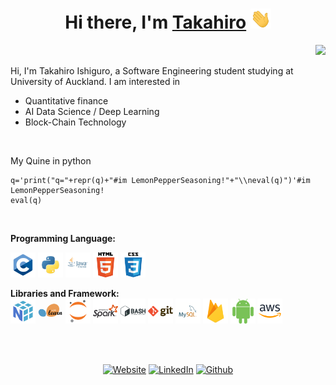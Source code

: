<h1 align="center">Hi there, I'm <a href="https://www.linkedin.com/in/takahiro-ishiguro-05573919b/" target="_blank">Takahiro</a> <img
src="https://github.com/LemonPepperSeasoning/LemonPepperSeasoning/raw/main/images/Hi.gif" height="32" /></h1>

<p align="right">
    <img src="https://visitor-badge-reloaded.herokuapp.com/badge?page_id=LemonPepperSeasoning&color=00df00"/>
</p>

Hi, I'm Takahiro Ishiguro, a Software Engineering student studying at University of Auckland. 
I am interested in 
- Quantitative finance
- AI Data Science / Deep Learning
- Block-Chain Technology

<br />

My Quine in python
```
q='print("q="+repr(q)+"#im LemonPepperSeasoning!"+"\\neval(q)")'#im LemonPepperSeasoning!
eval(q)
```

<br/>

**Programming Language:**  

<code><img height="40" alt="C" src="https://raw.githubusercontent.com/github/explore/80688e429a7d4ef2fca1e82350fe8e3517d3494d/topics/c/c.png"></code>
<code><img height="40" alt="Python" src="https://raw.githubusercontent.com/github/explore/80688e429a7d4ef2fca1e82350fe8e3517d3494d/topics/python/python.png"></code>
<code><img height="40" alt="Java" src="https://raw.githubusercontent.com/github/explore/80688e429a7d4ef2fca1e82350fe8e3517d3494d/topics/java/java.png"></code>
<code><img height="40" alt="Html" src="https://raw.githubusercontent.com/github/explore/80688e429a7d4ef2fca1e82350fe8e3517d3494d/topics/html/html.png"></code>
<code><img height="40" alt="Css" src="https://raw.githubusercontent.com/github/explore/80688e429a7d4ef2fca1e82350fe8e3517d3494d/topics/css/css.png"></code>

**Libraries and Framework:**  
<code><img height="40" alt="Numpy" src="https://raw.githubusercontent.com/github/explore/d530d6a3a171a53f7b8eb4e9e005136e7ebd898f/topics/numpy/numpy.png"></code>
<code><img height="40" alt="Scikit-Learn" src="https://raw.githubusercontent.com/github/explore/80688e429a7d4ef2fca1e82350fe8e3517d3494d/topics/scikit-learn/scikit-learn.png"></code>
<code><img height="40" alt="Jupyter-Notebook" src="https://raw.githubusercontent.com/github/explore/80688e429a7d4ef2fca1e82350fe8e3517d3494d/topics/jupyter-notebook/jupyter-notebook.png"></code>
<code><img height="40" alt="Spark" src="https://raw.githubusercontent.com/github/explore/6f5025830918df26b37d23b3ffffbc35725fe15f/topics/spark/spark.png"></code>
<code><img height="40" alt="Bash" src="https://raw.githubusercontent.com/github/explore/80688e429a7d4ef2fca1e82350fe8e3517d3494d/topics/bash/bash.png"></code>
<code><img height="40" alt="Git" src="https://raw.githubusercontent.com/github/explore/80688e429a7d4ef2fca1e82350fe8e3517d3494d/topics/git/git.png"></code>
<code><img height="40" alt="MySQL" src="https://raw.githubusercontent.com/github/explore/80688e429a7d4ef2fca1e82350fe8e3517d3494d/topics/mysql/mysql.png"></code>
<code><img height="40" alt="Firebase" src="https://raw.githubusercontent.com/github/explore/80688e429a7d4ef2fca1e82350fe8e3517d3494d/topics/firebase/firebase.png"></code>
<code><img height="40" alt="Android" src="https://raw.githubusercontent.com/github/explore/80688e429a7d4ef2fca1e82350fe8e3517d3494d/topics/android/android.png"></code>
<code><img height="40" alt="AWS" src="https://raw.githubusercontent.com/github/explore/80688e429a7d4ef2fca1e82350fe8e3517d3494d/topics/aws/aws.png"></code>

<br />
<br />

<p align="center">
    <a href="https://lemonpepperseasoning.github.io/"><img src="https://img.shields.io/badge/-Website-lightgrey?style=flat-square&link=https://lemonpepperseasoning.github.io/" alt="Website"></a>
	<a href="https://www.linkedin.com/in/takahiro-ishiguro-05573919b/"><img src="https://img.shields.io/badge/-Takahiro-blue?style=flat-square&logo=Linkedin&logoColor=white&link=https://www.linkedin.com/in/takahiro-ishiguro-05573919b/" alt="LinkedIn"></a>
    <a href="https://github.com/LemonPepperSeasoning"><img src="https://img.shields.io/github/followers/LemonPepperSeasoning?label=follow&style=social" alt="Github"></a>
</p>
